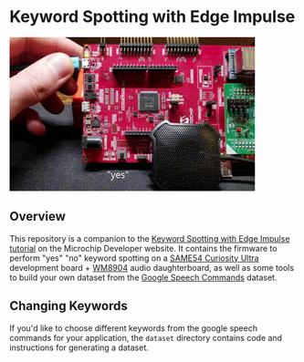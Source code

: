 # Keyword Spotting with Edge Impulse
![Deployed Keyword Spotter](assets/keywords-with-edge-impulse.gif)

## Overview
This repository is a companion to the [Keyword Spotting with Edge Impulse
tutorial](https://microchipdeveloper.com/machine-learning:keywordspotting-with-edge-impulse)
on the Microchip Developer website. It contains the firmware to perform "yes"
"no" keyword spotting on a [SAME54 Curiosity
Ultra](https://www.microchip.com/developmenttools/ProductDetails/EV45Y33A)
development board +
[WM8904](https://www.microchip.com/Developmenttools/ProductDetails/AC328904)
audio daughterboard, as well as some tools to build your own dataset from the
[Google Speech Commands](https://arxiv.org/abs/1804.03209) dataset.

## Changing Keywords
If you'd like to choose different keywords from the google speech commands for
your application, the `dataset` directory contains code and instructions for
generating a dataset.
